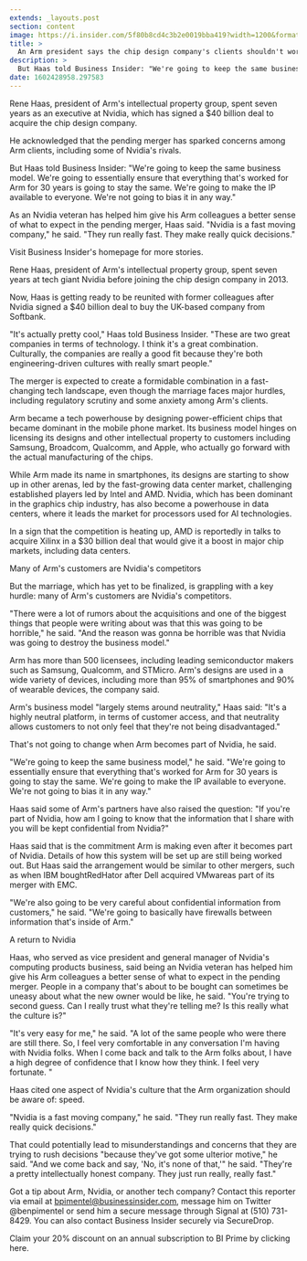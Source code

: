 ```yaml
--- 
extends: _layouts.post 
section: content 
image: https://i.insider.com/5f80b8cd4c3b2e0019bba419?width=1200&format=jpeg 
title: > 
  An Arm president says the chip design company's clients shouldn't worry about the $40 billion Nvidia acquisition: 'We're going to keep the same business model' 
description: > 
  But Haas told Business Insider: "We're going to keep the same business model.We're going to essentially ensure that everything that's worked for Arm for 30 years is going to stay the same.Rene Haas, president of Arm's intellectual property group, spent seven years at tech giant Nvidia before joining the chip design company in 2013.They just run really, really fast."Got a tip about Arm, Nvidia, or another tech company? 
date: 1602428958.297583 
--- 
```

Rene Haas, president of Arm's intellectual property group, spent seven years as an executive at Nvidia, which has signed a $40 billion deal to acquire the chip design company.

He acknowledged that the pending merger has sparked concerns among Arm clients, including some of Nvidia's rivals.

But Haas told Business Insider: "We're going to keep the same business model. We're going to essentially ensure that everything that's worked for Arm for 30 years is going to stay the same. We're going to make the IP available to everyone. We're not going to bias it in any way."

As an Nvidia veteran has helped him give his Arm colleagues a better sense of what to expect in the pending merger, Haas said. "Nvidia is a fast moving company," he said. "They run really fast. They make really quick decisions."

Visit Business Insider's homepage for more stories.

Rene Haas, president of Arm's intellectual property group, spent seven years at tech giant Nvidia before joining the chip design company in 2013.

Now, Haas is getting ready to be reunited with former colleagues after Nvidia signed a $40 billion deal to buy the UK-based company from Softbank.

"It's actually pretty cool," Haas told Business Insider. "These are two great companies in terms of technology. I think it's a great combination. Culturally, the companies are really a good fit because they're both engineering-driven cultures with really smart people."

The merger is expected to create a formidable combination in a fast-changing tech landscape, even though the marriage faces major hurdles, including regulatory scrutiny and some anxiety among Arm's clients.

Arm became a tech powerhouse by designing power-efficient chips that became dominant in the mobile phone market. Its business model hinges on licensing its designs and other intellectual property to customers including Samsung, Broadcom, Qualcomm, and Apple, who actually go forward with the actual manufacturing of the chips.

While Arm made its name in smartphones, its designs are starting to show up in other arenas, led by the fast-growing data center market, challenging established players led by Intel and AMD. Nvidia, which has been dominant in the graphics chip industry, has also become a powerhouse in data centers, where it leads the market for processors used for AI technologies.

In a sign that the competition is heating up, AMD is reportedly in talks to acquire Xilinx in a $30 billion deal that would give it a boost in major chip markets, including data centers.

Many of Arm's customers are Nvidia's competitors

But the marriage, which has yet to be finalized, is grappling with a key hurdle: many of Arm's customers are Nvidia's competitors.

"There were a lot of rumors about the acquisitions and one of the biggest things that people were writing about was that this was going to be horrible," he said. "And the reason was gonna be horrible was that Nvidia was going to destroy the business model."

Arm has more than 500 licensees, including leading semiconductor makers such as Samsung, Qualcomm, and STMicro. Arm's designs are used in a wide variety of devices, including more than 95% of smartphones and 90% of wearable devices, the company said.

Arm's business model "largely stems around neutrality," Haas said: "It's a highly neutral platform, in terms of customer access, and that neutrality allows customers to not only feel that they're not being disadvantaged."

That's not going to change when Arm becomes part of Nvidia, he said.

"We're going to keep the same business model," he said. "We're going to essentially ensure that everything that's worked for Arm for 30 years is going to stay the same. We're going to make the IP available to everyone. We're not going to bias it in any way."

Haas said some of Arm's partners have also raised the question: "If you're part of Nvidia, how am I going to know that the information that I share with you will be kept confidential from Nvidia?"

Haas said that is the commitment Arm is making even after it becomes part of Nvidia. Details of how this system will be set up are still being worked out. But Haas said the arrangement would be similar to other mergers, such as when IBM boughtRedHator after Dell acquired VMwareas part of its merger with EMC.

"We're also going to be very careful about confidential information from customers," he said. "We're going to basically have firewalls between information that's inside of Arm."

A return to Nvidia

Haas, who served as vice president and general manager of Nvidia's computing products business, said being an Nvidia veteran has helped him give his Arm colleagues a better sense of what to expect in the pending merger. People in a company that's about to be bought can sometimes be uneasy about what the new owner would be like, he said. "You're trying to second guess. Can I really trust what they're telling me? Is this really what the culture is?"

"It's very easy for me," he said. "A lot of the same people who were there are still there. So, I feel very comfortable in any conversation I'm having with Nvidia folks. When I come back and talk to the Arm folks about, I have a high degree of confidence that I know how they think. I feel very fortunate. "

Haas cited one aspect of Nvidia's culture that the Arm organization should be aware of: speed.

"Nvidia is a fast moving company," he said. "They run really fast. They make really quick decisions."

That could potentially lead to misunderstandings and concerns that they are trying to rush decisions "because they've got some ulterior motive," he said. "And we come back and say, 'No, it's none of that,'" he said. "They're a pretty intellectually honest company. They just run really, really fast."

Got a tip about Arm, Nvidia, or another tech company? Contact this reporter via email at bpimentel@businessinsider.com, message him on Twitter @benpimentel or send him a secure message through Signal at (510) 731-8429. You can also contact Business Insider securely via SecureDrop.

Claim your 20% discount on an annual subscription to BI Prime by clicking here.